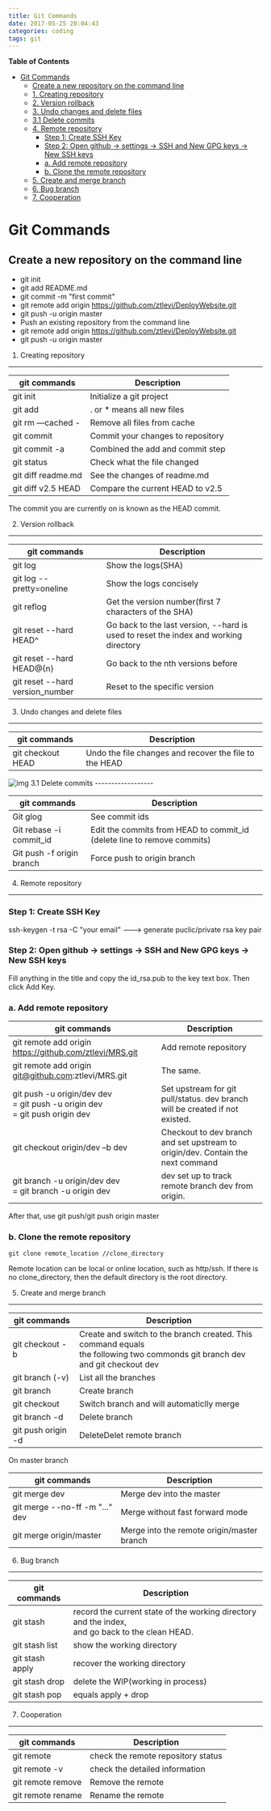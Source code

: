 ```yaml
---
title: Git Commands
date: 2017-05-25 20:04:43
categories: coding
tags: git
---
```


<!-- markdown-toc start - Don't edit this section. Run M-x markdown-toc-generate-toc again -->

**Table of Contents**

- [Git Commands](#git-commands)
  - [Create a new repository on the command line](#create-a-new-repository-on-the-command-line)
  - [1. Creating repository](#1-creating-repository)
  - [2. Version rollback](#2-version-rollback)
  - [3. Undo changes and delete files](#3-undo-changes-and-delete-files)
  - [3.1 Delete commits](#31-delete-commits)
  - [4. Remote repository](#4-remote-repository)
    - [Step 1: Create SSH Key](#step-1-create-ssh-key)
    - [Step 2: Open github -> settings -> SSH and New GPG keys -> New SSH keys](#step-2-open-github---settings---ssh-and-new-gpg-keys---new-ssh-keys)
    - [a. Add remote repository](#a-add-remote-repository)
    - [b. Clone the remote repository](#b-clone-the-remote-repository)
  - [5. Create and merge branch](#5-create-and-merge-branch)
  - [6. Bug branch](#6-bug-branch)
  - [7. Cooperation](#7-cooperation)

<!-- markdown-toc end -->

<!--more-->

# Git Commands

## Create a new repository on the command line

- git init
- git add README.md
- git commit -m "first commit"
- git remote add origin <https://github.com/ztlevi/DeployWebsite.git>
- git push -u origin master
- Push an existing repository from the command line
- git remote add origin <https://github.com/ztlevi/DeployWebsite.git>
- git push -u origin master

1. Creating repository

---

| git commands       | Description                       |
| ------------------ | --------------------------------- |
| git init           | Initialize a git project          |
| git add <filename> | . or \* means all new files       |
| git rm —cached -   | Remove all files from cache       |
| git commit         | Commit your changes to repository |
| git commit -a      | Combined the add and commit step  |
| git status         | Check what the file changed       |
| git diff readme.md | See the changes of readme.md      |
| git diff v2.5 HEAD | Compare the current HEAD to v2.5  |

The commit you are currently on is known as the HEAD commit.

2. Version rollback

---

| git commands                    | Description                                                                          |
| ------------------------------- | ------------------------------------------------------------------------------------ |
| git log                         | Show the logs(SHA)                                                                   |
| git log --pretty=oneline        | Show the logs concisely                                                              |
| git reflog                      | Get the version number(first 7 characters of the SHA)                                |
| git reset --hard HEAD^          | Go back to the last version, --hard is used to reset the index and working directory |
| git reset --hard HEAD@{n}       | Go back to the nth versions before                                                   |
| git reset --hard version_number | Reset to the specific version                                                        |

3. Undo changes and delete files

---

| git commands                 | Description                                            |
| ---------------------------- | ------------------------------------------------------ |
| git checkout HEAD <filename> | Undo the file changes and recover the file to the HEAD |

<img src="https://ww1.sinaimg.cn/large/006tNc79gy1fd8dh32mgwj31960q041o.jpg" alt="img" title="image title"/>
3.1 Delete commits
------------------

| git commands              | Description                                                             |
| ------------------------- | ----------------------------------------------------------------------- |
| Git glog                  | See commit ids                                                          |
| Git rebase -i commit_id   | Edit the commits from HEAD to commit_id (delete line to remove commits) |
| Git push -f origin branch | Force push to origin branch                                             |

4. Remote repository

---

### Step 1: Create SSH Key

ssh-keygen -t rsa -C "your email" ---> generate puclic/private rsa key pair

### Step 2: Open github -> settings -> SSH and New GPG keys -> New SSH keys

Fill anything in the title and copy the id_rsa.pub to the key text box. Then click Add Key.

### a. Add remote repository

| git commands                                                                     | Description                                                                     |
| -------------------------------------------------------------------------------- | ------------------------------------------------------------------------------- |
| git remote add origin <https://github.com/ztlevi/MRS.git>                        | Add remote repository                                                           |
| git remote add origin git@github.com:ztlevi/MRS.git                              | The same.                                                                       |
| git push -u origin/dev dev <br>= git push -u origin dev<br>= git push origin dev | Set upstream for git pull/status. dev branch will be created if not existed.    |
| git checkout origin/dev –b dev                                                   | Checkout to dev branch and set upstream to origin/dev. Contain the next command |
| git branch -u origin/dev dev <br>= git branch -u origin dev                      | dev set up to track remote branch dev from origin.                              |

After that, use git push/git push origin master

### b. Clone the remote repository

`git clone remote_location //clone_directory`

Remote location can be local or online location, such as http/ssh. If there is no clone_directory, then the default
directory is the root directory.

5. Create and merge branch

---

| git commands                     | Description                                                                                                                     |
| -------------------------------- | ------------------------------------------------------------------------------------------------------------------------------- |
| git checkout -b <name>           | Create and switch to the branch created. This command equals<br> the following two commonds git branch dev and git checkout dev |
| git branch (-v)                  | List all the branches                                                                                                           |
| git branch <name>                | Create branch                                                                                                                   |
| git checkout <name>              | Switch branch and will automaticlly merge                                                                                       |
| git branch -d <name>             | Delete branch                                                                                                                   |
| git push origin -d <branch name> | DeleteDelet remote branch                                                                                                       |

On master branch

| git commands                   | Description                                |
| ------------------------------ | ------------------------------------------ |
| git merge dev                  | Merge dev into the master                  |
| git merge --no-ff -m "..." dev | Merge without fast forward mode            |
| git merge origin/master        | Merge into the remote origin/master branch |

6. Bug branch

---

| git commands    | Description                                                                                         |
| --------------- | --------------------------------------------------------------------------------------------------- |
| git stash       | record the current state of the working directory and the index, <br>and go back to the clean HEAD. |
| git stash list  | show the working directory                                                                          |
| git stash apply | recover the working directory                                                                       |
| git stash drop  | delete the WIP(working in process)                                                                  |
| git stash pop   | equals apply + drop                                                                                 |

7. Cooperation

---

| git commands                  | Description                        |
| ----------------------------- | ---------------------------------- |
| git remote                    | check the remote repository status |
| git remote -v                 | check the detailed information     |
| git remote remove <name>      | Remove the remote                  |
| git remote rename <old> <new> | Rename the remote                  |
